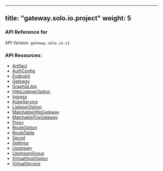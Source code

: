 
---
title: "gateway.solo.io.project"
weight: 5
---

<!-- Code generated by solo-kit. DO NOT EDIT. -->



### API Reference for 

API Version: `gateway.solo.io.v1`



### API Resources:
- [Artifact](../github.com/solo-io/gloo/projects/controller/api/v1/artifact.proto.sk#artifact)
- [AuthConfig](../github.com/solo-io/gloo/projects/controller/api/v1/enterprise/options/extauth/v1/extauth.proto.sk#authconfig)
- [Endpoint](../github.com/solo-io/gloo/projects/controller/api/v1/endpoint.proto.sk#endpoint)
- [Gateway](../github.com/solo-io/gloo/projects/gateway/api/v1/gateway.proto.sk#gateway)
- [GraphQLApi](../github.com/solo-io/gloo/projects/controller/api/v1/enterprise/options/graphql/v1beta1/graphql.proto.sk#graphqlapi)
- [HttpListenerOption](../github.com/solo-io/gloo/projects/gateway/api/v1/external_options.proto.sk#httplisteneroption)
- [Ingress](../github.com/solo-io/gloo/projects/ingress/api/v1/ingress.proto.sk#ingress)
- [KubeService](../github.com/solo-io/gloo/projects/ingress/api/v1/service.proto.sk#kubeservice)
- [ListenerOption](../github.com/solo-io/gloo/projects/gateway/api/v1/external_options.proto.sk#listeneroption)
- [MatchableHttpGateway](../github.com/solo-io/gloo/projects/gateway/api/v1/matchable_http_gateway.proto.sk#matchablehttpgateway)
- [MatchableTcpGateway](../github.com/solo-io/gloo/projects/gateway/api/v1/matchable_tcp_gateway.proto.sk#matchabletcpgateway)
- [Proxy](../github.com/solo-io/gloo/projects/controller/api/v1/proxy.proto.sk#proxy)
- [RouteOption](../github.com/solo-io/gloo/projects/gateway/api/v1/external_options.proto.sk#routeoption)
- [RouteTable](../github.com/solo-io/gloo/projects/gateway/api/v1/route_table.proto.sk#routetable)
- [Secret](../github.com/solo-io/gloo/projects/controller/api/v1/secret.proto.sk#secret)
- [Settings](../github.com/solo-io/gloo/projects/controller/api/v1/settings.proto.sk#settings)
- [Upstream](../github.com/solo-io/gloo/projects/controller/api/v1/upstream.proto.sk#upstream)
- [UpstreamGroup](../github.com/solo-io/gloo/projects/controller/api/v1/proxy.proto.sk#upstreamgroup)
- [VirtualHostOption](../github.com/solo-io/gloo/projects/gateway/api/v1/external_options.proto.sk#virtualhostoption)
- [VirtualService](../github.com/solo-io/gloo/projects/gateway/api/v1/virtual_service.proto.sk#virtualservice)

<!-- Start of HubSpot Embed Code -->
<script type="text/javascript" id="hs-script-loader" async defer src="//js.hs-scripts.com/5130874.js"></script>
<!-- End of HubSpot Embed Code -->
